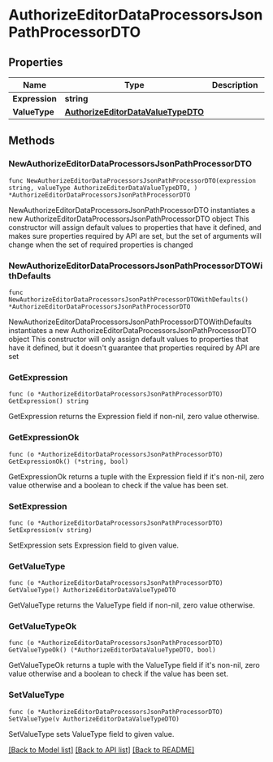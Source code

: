 # AuthorizeEditorDataProcessorsJsonPathProcessorDTO

## Properties

Name | Type | Description | Notes
------------ | ------------- | ------------- | -------------
**Expression** | **string** |  | 
**ValueType** | [**AuthorizeEditorDataValueTypeDTO**](AuthorizeEditorDataValueTypeDTO.md) |  | 

## Methods

### NewAuthorizeEditorDataProcessorsJsonPathProcessorDTO

`func NewAuthorizeEditorDataProcessorsJsonPathProcessorDTO(expression string, valueType AuthorizeEditorDataValueTypeDTO, ) *AuthorizeEditorDataProcessorsJsonPathProcessorDTO`

NewAuthorizeEditorDataProcessorsJsonPathProcessorDTO instantiates a new AuthorizeEditorDataProcessorsJsonPathProcessorDTO object
This constructor will assign default values to properties that have it defined,
and makes sure properties required by API are set, but the set of arguments
will change when the set of required properties is changed

### NewAuthorizeEditorDataProcessorsJsonPathProcessorDTOWithDefaults

`func NewAuthorizeEditorDataProcessorsJsonPathProcessorDTOWithDefaults() *AuthorizeEditorDataProcessorsJsonPathProcessorDTO`

NewAuthorizeEditorDataProcessorsJsonPathProcessorDTOWithDefaults instantiates a new AuthorizeEditorDataProcessorsJsonPathProcessorDTO object
This constructor will only assign default values to properties that have it defined,
but it doesn't guarantee that properties required by API are set

### GetExpression

`func (o *AuthorizeEditorDataProcessorsJsonPathProcessorDTO) GetExpression() string`

GetExpression returns the Expression field if non-nil, zero value otherwise.

### GetExpressionOk

`func (o *AuthorizeEditorDataProcessorsJsonPathProcessorDTO) GetExpressionOk() (*string, bool)`

GetExpressionOk returns a tuple with the Expression field if it's non-nil, zero value otherwise
and a boolean to check if the value has been set.

### SetExpression

`func (o *AuthorizeEditorDataProcessorsJsonPathProcessorDTO) SetExpression(v string)`

SetExpression sets Expression field to given value.


### GetValueType

`func (o *AuthorizeEditorDataProcessorsJsonPathProcessorDTO) GetValueType() AuthorizeEditorDataValueTypeDTO`

GetValueType returns the ValueType field if non-nil, zero value otherwise.

### GetValueTypeOk

`func (o *AuthorizeEditorDataProcessorsJsonPathProcessorDTO) GetValueTypeOk() (*AuthorizeEditorDataValueTypeDTO, bool)`

GetValueTypeOk returns a tuple with the ValueType field if it's non-nil, zero value otherwise
and a boolean to check if the value has been set.

### SetValueType

`func (o *AuthorizeEditorDataProcessorsJsonPathProcessorDTO) SetValueType(v AuthorizeEditorDataValueTypeDTO)`

SetValueType sets ValueType field to given value.



[[Back to Model list]](../README.md#documentation-for-models) [[Back to API list]](../README.md#documentation-for-api-endpoints) [[Back to README]](../README.md)


